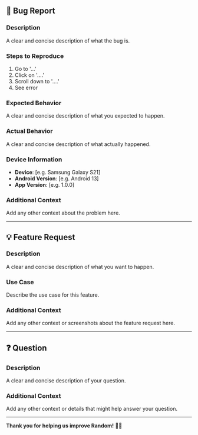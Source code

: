 ## 🐛 Bug Report

### Description
A clear and concise description of what the bug is.

### Steps to Reproduce
1. Go to '...'
2. Click on '....'
3. Scroll down to '....'
4. See error

### Expected Behavior
A clear and concise description of what you expected to happen.

### Actual Behavior
A clear and concise description of what actually happened.

### Device Information
- **Device**: [e.g. Samsung Galaxy S21]
- **Android Version**: [e.g. Android 13]
- **App Version**: [e.g. 1.0.0]

### Additional Context
Add any other context about the problem here.

---

## 💡 Feature Request

### Description
A clear and concise description of what you want to happen.

### Use Case
Describe the use case for this feature.

### Additional Context
Add any other context or screenshots about the feature request here.

---

## ❓ Question

### Description
A clear and concise description of your question.

### Additional Context
Add any other context or details that might help answer your question.

---

**Thank you for helping us improve Random!** 🎲✨
